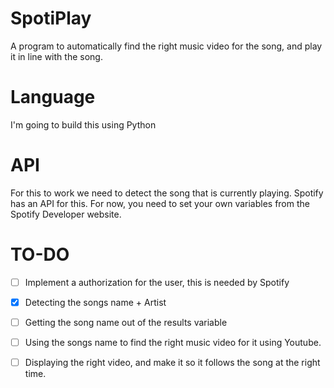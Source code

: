 # SpotiPlay
A program to automatically find the right music video for the song, and play it in line with the song. 

# Language
I'm going to build this using Python

# API
For this to work we need to detect the song that is currently playing. Spotify has an API for this. 
For now, you need to set your own variables from the Spotify Developer website. 
# TO-DO 
- [ ] Implement a authorization for the user, this is needed by Spotify
- [X] Detecting the songs name + Artist
- [ ] Getting the song name out of the results variable
- [ ] Using the songs name to find the right music video for it using Youtube. 
- [ ] Displaying the right video, and make it so it follows the song at the right time. 

